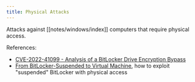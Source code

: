 ```yaml
---
title: Physical Attacks
---
```


Attacks against [[notes/windows/index]] computers that require physical access.

References:

- [CVE-2022-41099 - Analysis of a BitLocker Drive Encryption Bypass](http://web.archive.org/web/20230814210937/https://blog.scrt.ch/2023/08/14/cve-2022-41099-analysis-of-a-bitlocker-drive-encryption-bypass/)
- [From BitLocker-Suspended to Virtual Machine](http://web.archive.org/web/20230421151812/https://sensepost.com/blog/2023/from-bitlocker-suspended-to-virtual-machine/), how to exploit "suspended" BitLocker with physical access
